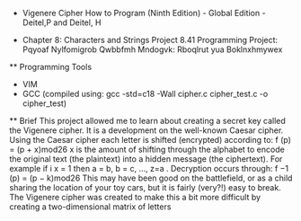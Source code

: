 * Vigenere Cipher How to Program (Ninth Edition) - Global Edition - Deitel,P and Deitel, H

* Chapter 8: Characters and Strings Project 8.41 Programming Project: Pqyoaf Nylfomigrob Qwbbfmh Mndogvk: Rboqlrut yua Boklnxhmywex

** Programming Tools
- VIM
- GCC (compiled using: gcc -std=c18 -Wall cipher.c cipher_test.c -o cipher_test)

** Brief
This project allowed me to learn about creating a secret key called the Vigenere cipher. It is a development on the
well-known Caesar cipher.
Using the Caesar cipher each letter is shifted (encrypted) according to:
f (p) = (p + x)mod26
x is the amount of shifting through the alphabet to encode the original text (the plaintext) into a hidden message
(the ciphertext). For example if i x = 1 then
a = b,
b = c,
...,
z=a
.
Decryption occurs through:
f −1 (p) = (p − k)mod26
This may have been good on the battlefield, or as a child sharing the location of your toy cars, but it is fairly (very?!)
easy to break.
The Vigenere cipher was created to make this a bit more difficult by creating a two-dimensional matrix of letters
